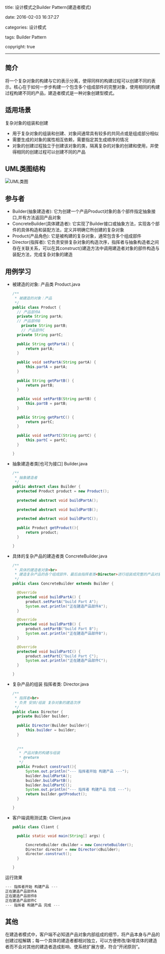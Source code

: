 title: 设计模式之Builder Pattern(建造者模式)

date: 2016-02-03 16:37:27

categories: 设计模式

tags: Builder Pattern

copyright: true

------

## 简介

将一个复杂对象的构建与它的表示分离，使得同样的构建过程可以创建不同的表示。核心在于如何一步步构建一个包含多个组成部件的完整对象，使用相同的构建过程构建不同的产品，建造者模式是一种对象创建型模式。

## 适用场景

复杂对象的组装和创建

- 用于复杂对象的组装和创建、对象间通常具有较多的共同点或是组成部分相似
- 需要生成的对象的属性相互依赖，需要指定其生成顺序的情况
- 对象的创建过程独立于创建该对象的类，隔离复杂的对象的创建和使用，并使得相同的创建过程可以创建不同的产品

## UML类图结构

![UML类图](https://www.flyada.com/images/Build%20Parttern%20UML.png)

## 参与者

- Builder(抽象建造者): 它为创建一个产品Product对象的各个部件指定抽象接口,并有方法返回产品对象
- ConcreteBuilder(具体建造者): 它实现了Builder接口或抽象方法，实现各个部件的具体构造和装配方法，定义并明确它所创建的复杂对象
- Product(产品角色):  它是被构建的复杂对象，通常包含多个组成部件
- Director(指挥者): 它负责安排复杂对象的构造次序，指挥者与抽象构造者之间存在关联关系，可以在其construct()建造方法中调用建造者对象的部件构造与装配方法，完成复杂对象的建造

## 用例学习

- 被建造的对象: 产品类 Product.java
  
  ``` java
  /**
   * 被建造的对象：产品
   */
  public class Product {
  	// 产品部件A
  	private String partA;
  	// 产品部件B
      private String partB;
      // 产品部件C
   	private String partC;
   	
  	public String getPartA() {
  		return partA;
  	}
  	
  	public void setPartA(String partA) {
  		this.partA = partA;
  	}
  	
  	public String getPartB() {
  		return partB;
  	}
  	
  	public void setPartB(String partB) {
  		this.partB = partB;
  	}
  	
  	public String getPartC() {
  		return partC;
  	}
  	
  	public void setPartC(String partC) {
  		this.partC = partC;
  	}
  
  }
  ```


- 抽象建造者类[也可为接口]  Builder.java
  
  ``` java
  /**
   * 抽象建造者
   */
  public abstract class Builder {
  	protected Product product = new Product();
  	
  	protected abstract void buildPartA();
  	
  	protected abstract void buildPartB();
  	
  	protected abstract void buildPartC();
  	
  	public Product getProduct(){
  		return product;
  	}
  
  }
  ```


- 具体的复杂产品的建造者类 ConcreteBuilder.java
  
  ``` java
  /**
   * 具体的建造者对象<br>
   * 建造复杂产品的各个组成部件、最后由指挥者类<Director>进行组装成完整的产品对象
   */
  public class ConcreteBuilder extends Builder {
  
  	@Override
  	protected void buildPartA() {
  		product.setPartA("build Part A");
  		System.out.println("正在建造产品部件A");
  	}
  
  	@Override
  	protected void buildPartB() {
  		product.setPartB("build Part B");
  		System.out.println("正在建造产品部件B");
  	}
  
  	@Override
  	protected void buildPartC() {
  		product.setPartC("build Part C");
  		System.out.println("正在建造产品部件C");
  	}
  
  }
  ```


- 复杂产品的组装 指挥者类: Director.java
  
  ``` java
  /**
   * 指挥者<br>
   * 负责 安排/组装 复杂对象的建造次序
   */
  public class Director {
  	private Builder builder;
  	
  	public Director(Builder builder){
  		this.builder = builder;
  	}
  	
  	
  	/**
  	 * 产品对象的构建与组装
  	 * @return
  	 */
  	public Product construct(){
  		System.out.println("--- 指挥者开始 构建产品 ---");
  		builder.buildPartA();
  		builder.buildPartB();
  		builder.buildPartC();
  		System.out.println("--- 指挥者 构建产品 完成 ---");
  		return builder.getProduct();
  	}
  
  }
  ```


- 客户端调用测试类: Client.java
  
  ``` java
  public class Client {
  
  	public static void main(String[] args) {
  
  		ConcreteBuilder cBuilder = new ConcreteBuilder();
  		Director director = new Director(cBuilder);
  		director.construct();
  	}
  
  }
  ```



 运行效果

``` java
--- 指挥者开始 构建产品 ---
正在建造产品部件A
正在建造产品部件B
正在建造产品部件C
--- 指挥者 构建产品 完成 ---
```

## 其他

在建造者模式中，客户端不必知道产品对象内部组成的细节，将产品本身与产品的创建过程解耦；每一个具体的建造者都相对独立，可以方便修改/新增具体的建造者而不会对其他的建造者造成影响、使系统扩展方便，符合“开闭原则”。